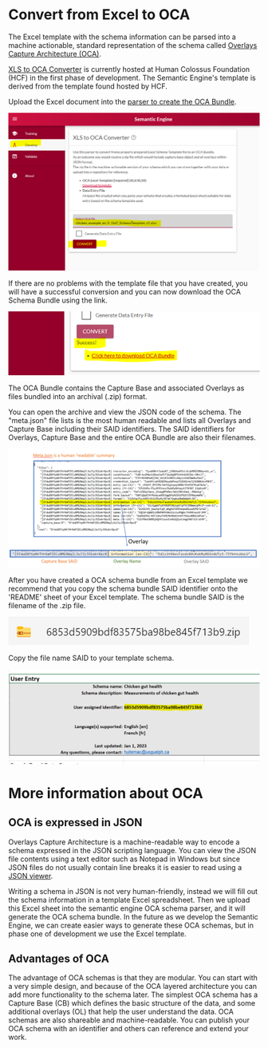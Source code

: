 # Convert from Excel to OCA

The Excel template with the schema information can be parsed into a machine actionable, standard representation of the schema called [Overlays Capture Architecture (OCA)](https://oca.colossi.network/).

[XLS to OCA Converter](https://browser.oca.argo.colossi.network/#/) is currently hosted at Human Colossus Foundation (HCF) in the first phase of development. The Semantic Engine's template is derived from the template found hosted by HCF.

Upload the Excel document into the [parser to create the OCA Bundle](https://browser.oca.argo.colossi.network/#/).

![OCA converter](/pictures/chicken_ready_for_OCA_conversion.PNG)

If there are no problems with the template file that you have created, you will have a successful conversion and you can now download the OCA Schema Bundle using the link.

![download a successful OCA converted file](/pictures/chicken_OCA_download.PNG)

The OCA Bundle contains the Capture Base and associated Overlays as files bundled into an archival (.zip) format.

You can open the archive and view the JSON code of the schema. The "meta.json" file lists is the most human readable and lists all Overlays and Capture Base including their SAID identifiers. The SAID identifiers for Overlays, Capture Base and the entire OCA Bundle are also their filenames. 

![meta.json file contents](/pictures/chicken_OCA_meta.PNG)

After you have created a OCA schema bundle from an Excel template we recommend that you copy the schema bundle SAID identifier onto the 'README' sheet of your Excel template. The schema bundle SAID is the filename of the .zip file.

![OCA Bundle file name](/pictures/chicken_OCA_bundle.PNG)

Copy the file name SAID to your template schema.

![adding the OCA SAID identifier back into the template schema](/pictures/chicken_Excel_with_OCA_SAID.PNG)

# More information about OCA

## OCA is expressed in JSON
Overlays Capture Architecture is a machine-readable way to encode a schema expressed in the JSON scripting language. You can view the JSON file contents using a text editor such as Notepad in Windows but since JSON files do not usually contain line breaks it is easier to read using a [JSON viewer](https://jsonformatter.curiousconcept.com/).

Writing a schema in JSON is not very human-friendly, instead we will fill out the schema information in a template Excel spreadsheet. Then we upload this Excel sheet into the semantic engine OCA schema parser, and it will generate the OCA schema bundle. In the future as we develop the Semantic Engine, we can create easier ways to generate these OCA schemas, but in phase one of development we use the Excel template.

## Advantages of OCA
The advantage of OCA schemas is that they are modular. You can start with a very simple design, and because of the OCA layered architecture you can add more functionality to the schema later. The simplest OCA schema has a Capture Base (CB) which defines the basic structure of the data, and some additional overlays (OL) that help the user understand the data. OCA schemas are also shareable and machine-readable. You can publish your OCA schema with an identifier and others can reference and extend your work.
